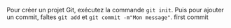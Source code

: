 
Pour créer un projet Git, exécutez la commande `git init`.
Puis pour ajouter un commit, faîtes `git add` et `git commit -m"Mon message"`.
first commit
